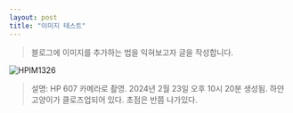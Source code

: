 ```yaml
---
layout: post
title: "이미지 테스트"
---
```

> 블로그에 이미지를 추가하는 법을 익혀보고자 글을 작성합니다.

![HPIM1326](https://github.com/river20s/river20s/assets/145640625/8f8e94c8-3694-4d8d-b2e2-9fb9d41dec8a)

> 설명: HP 607 카메라로 촬영. 2024년 2월 23일 오후 10시 20분 생성됨. 하얀 고양이가 클로즈업되어 있다. 초점은 반쯤 나가있다.
